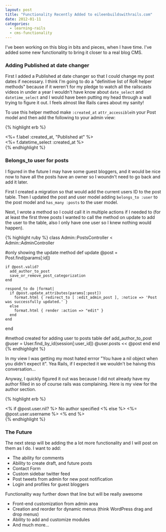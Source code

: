 ```yaml
---
layout: post
title: "Functionality Recently Added to eileenbuildswithrails.com"
date: 2012-01-11
categories:
  - learning-rails
  - cms-functionality
---
```


<p>I've been working on this blog in bits and pieces, when I have time. I've added some new functionality to bring it closer to a real blog CMS.</p>
<h3>Adding Published at date changer</h3>
<p>First I added a Published at date changer so that I could change my post dates if necessary. I think I'm going to do a "definitive list of RoR helper methods" because if it weren't for my pledge to watch all the railscasts videos in under a year I wouldn't have know about <code>date_select</code> and <code>datetime_select</code> and I would have been putting my head through a wall trying to figure it out. I feels almost like Rails cares about my sanity!</p>
<p>To use this helper method make <code>:created_at</code> <code>attr_accessible</code>in your Post model and then add the following to your admin view:

{% highlight erb %}
<div class="field">
   <%= f.label :created_at, "Published at" %>
   <div class="datetime">
      <%= f.datetime_select :created_at %>
   </div>
</div>
{% endhighlight %}

</p>
<h3>Belongs_to user for posts</h3>
<p>I figured in the future I may have some guest bloggers, and it would be nice now to have all the posts have an owner so I woundn't need to go back and add it later.</p>
<p>First I created a migration so that would add the current users ID to the post table. Then I updated the post and user model adding <code>belongs_to :user</code> to the post model and <code>has_many :posts</code> to the user model.</p>
<p>Next, I wrote a method so I could call it in multiple actions if I needed to (for at least the first three posts I wanted to call the method on update to add the user to the table, also I only have one user so I knew nothing would happen).</p>

{% highlight ruby %}
class Admin::PostsController < Admin::AdminController

  #only showing the update method
  def update
    @post = Post.find(params[:id])
    
    if @post.valid?
      add_author_to_post
      save_or_remove_post_categorization
    end
     
    respond_to do |format|
      if @post.update_attributes(params[:post])
        format.html { redirect_to [ :edit_admin_post ], :notice => 'Post was successfully updated.' }
      else
        format.html { render :action => "edit" }
      end
    end
  end
  
  #method created for adding user to posts table
  def add_author_to_post
     @user = User.find_by_id(session[:user_id])
     @user.posts << @post
  end
end
{% endhighlight %}

<p>In my view I was getting my most hated errror "You have a nil object when you didn't expect it". Yea Rails, if I expected it we wouldn't be haivng this conversation...</p>
<p>Anyway, I quickly figured it out was because I did not already have my author filled in so of course rails was complaining. Here is my view for the author section.</p>

{% highlight erb %}
<div class="datetime">
   <% if @post.user.nil? %>
      No author specified
   <% else %>
      <%= @post.user.username %>
   <% end %>
</div>
{% endhighlight %}

<h3>The Future</h3>
<p>The next stesp will be adding the a lot more functionality and I will post on them as I do. I want to add:</p>
<ul>
<li>The ability for comments</li>
<li>Ability to create draft, and future posts</li>
<li>Contact Form</li>
<li>Custom sidebar twitter feed</li>
<li>Post tweets from admin for new post notification</li>
<li>Login and profiles for guest bloggers</li>
</ul>
<p>Functionality way further down that line but will be really awesome</p>
<ul>
<li>Front-end customization from admin area</li>
<li>Creation and reorder for dynamic menus (think WordPress drag and drop menus)</li>
<li>Ability to add and customize modules</li>
<li>And much more...</li>
</ul>
